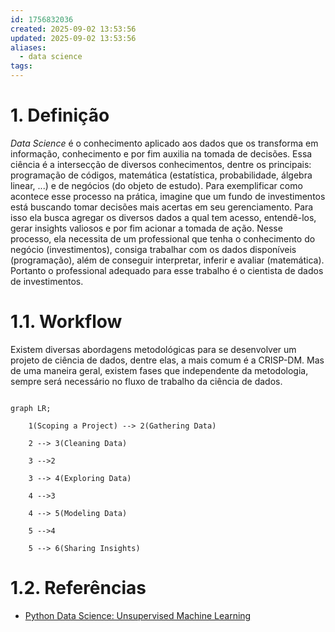 ```yaml
---
id: 1756832036
created: 2025-09-02 13:53:56
updated: 2025-09-02 13:53:56
aliases:
  - data science
tags:
---
```

# 1. Definição
*Data Science* é o conhecimento aplicado aos dados que os transforma em informação, conhecimento e por fim auxilia na tomada de decisões. Essa ciência é a intersecção de diversos conhecimentos, dentre os principais: programação de códigos, matemática (estatística, probabilidade, álgebra linear, ...) e de negócios (do objeto de estudo).
Para exemplificar como acontece esse processo na prática, imagine que um fundo de investimentos está buscando tomar decisões mais acertas em seu gerenciamento. Para isso ela busca agregar os diversos dados a qual tem acesso, entendê-los, gerar insights valiosos e por fim acionar a tomada de ação. Nesse processo, ela necessita de um professional que tenha o conhecimento do negócio (investimentos), consiga trabalhar com os dados disponíveis (programação), além de conseguir interpretar, inferir e avaliar (matemática). Portanto o professional adequado para esse trabalho é o cientista de dados de investimentos.
# 1.1. Workflow
Existem diversas abordagens metodológicas para se desenvolver um projeto de ciência de dados, dentre elas, a mais comum é a CRISP-DM. Mas de uma maneira geral, existem fases que independente da metodologia, sempre será necessário no fluxo de trabalho da ciência de dados.
```mermaid

graph LR;

    1(Scoping a Project) --> 2(Gathering Data)

    2 --> 3(Cleaning Data)

    3 -->2

    3 --> 4(Exploring Data)

    4 -->3

    4 --> 5(Modeling Data)

    5 -->4

    5 --> 6(Sharing Insights)

```
# 1.2. Referências
- [Python Data Science: Unsupervised Machine Learning](https://ibm-learning.udemy.com/course-dashboard-redirect/?course_id=5930252)
